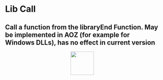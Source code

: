 # Lib Call
Call a function from the libraryEnd Function. May be implemented in AOZ (for example for Windows DLLs), has no effect in current version
---
<p align="center"><img valign="middle" width="76px" src="https://drive.google.com/uc?export=view&id=1c2KO0LJpvMS9X9CAGV6dOfciR7OWhdKA" /></p>